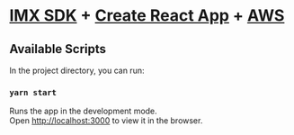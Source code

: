 # [IMX SDK](https://docs.x.immutable.com/docs) + [Create React App](https://github.com/facebook/create-react-app) + [AWS](https://aws.amazon.com/)

## Available Scripts

In the project directory, you can run:

### `yarn start`

Runs the app in the development mode.\
Open [http://localhost:3000](http://localhost:3000) to view it in the browser.
